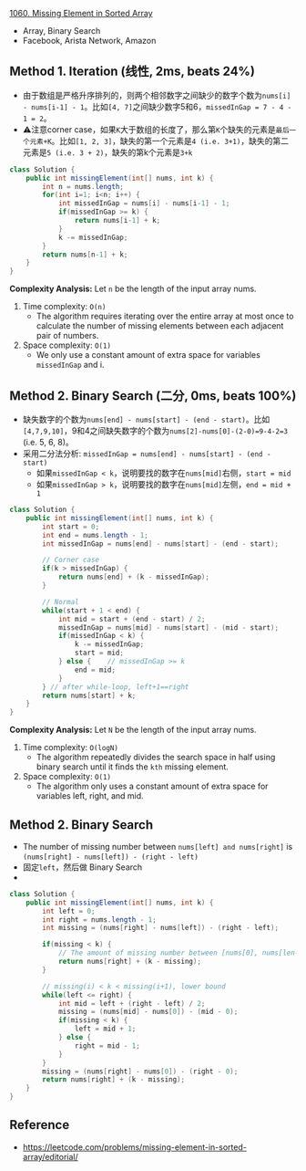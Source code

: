 [1060. Missing Element in Sorted Array](https://leetcode.com/problems/missing-element-in-sorted-array/description/)

* Array, Binary Search
* Facebook, Arista Network, Amazon


## Method 1. Iteration (线性, 2ms, beats 24%)
* 由于数组是严格升序排列的，则两个相邻数字之间缺少的数字个数为`nums[i] - nums[i-1] - 1`。比如`[4, 7]`之间缺少数字5和6，`missedInGap = 7 - 4 - 1 = 2`。
* ⚠️注意corner case，如果`K`大于数组的长度了，那么第`K`个缺失的元素是`最后一个元素+K`。比如`[1, 2, 3]`，缺失的第一个元素是`4 (i.e. 3+1)`，缺失的第二元素是`5 (i.e. 3 + 2)`，缺失的第k个元素是`3+k`
```java
class Solution {
    public int missingElement(int[] nums, int k) {
        int n = nums.length;
        for(int i=1; i<n; i++) {
            int missedInGap = nums[i] - nums[i-1] - 1;
            if(missedInGap >= k) {
                return nums[i-1] + k;
            }
            k -= missedInGap;
        }
        return nums[n-1] + k;
    }
}
```
**Complexity Analysis:**
Let `n` be the length of the input array nums.
1. Time complexity: `O(n)`
    * The algorithm requires iterating over the entire array at most once to calculate the number of missing elements between each adjacent pair of numbers.
2. Space complexity: `O(1)`
    * We only use a constant amount of extra space for variables `missedInGap` and i.


## Method 2. Binary Search (二分, 0ms, beats 100%)
* 缺失数字的个数为`nums[end] - nums[start] - (end - start)`。比如`[4,7,9,10]`，9和4之间缺失数字的个数为`nums[2]-nums[0]-(2-0)=9-4-2=3` (i.e. 5, 6, 8)。
* 采用二分法分析: `missedInGap = nums[end] - nums[start] - (end - start)`
  * 如果`missedInGap < k`，说明要找的数字在`nums[mid]`右侧，`start = mid`
  * 如果`missedInGap > k`，说明要找的数字在`nums[mid]`左侧，`end = mid + 1`
```java
class Solution {
    public int missingElement(int[] nums, int k) {
        int start = 0;
        int end = nums.length - 1;
        int missedInGap = nums[end] - nums[start] - (end - start);

        // Corner case
        if(k > missedInGap) {
            return nums[end] + (k - missedInGap);
        }

        // Normal
        while(start + 1 < end) {
            int mid = start + (end - start) / 2;
            missedInGap = nums[mid] - nums[start] - (mid - start);
            if(missedInGap < k) {
                k -= missedInGap;
                start = mid;
            } else {    // missedInGap >= k
                end = mid;
            }
        } // after while-loop, left+1==right
        return nums[start] + k;
    }
}
```
**Complexity Analysis:**
Let `N` be the length of the input array nums.
1. Time complexity: `O(logN)`
    * The algorithm repeatedly divides the search space in half using binary search until it finds the `kth` missing element.
2. Space complexity: `O(1)`
    * The algorithm only uses a constant amount of extra space for variables left, right, and mid.


## Method 2. Binary Search
* The number of missing number between `nums[left] and nums[right]` is `(nums[right] - nums[left]) - (right - left)`
* 固定`left`，然后做 Binary Search
* 
```java
class Solution {
    public int missingElement(int[] nums, int k) {
        int left = 0;
        int right = nums.length - 1;
        int missing = (nums[right] - nums[left]) - (right - left);

        if(missing < k) {
            // The amount of missing number between [nums[0], nums[len-1]] is missing
            return nums[right] + (k - missing);
        }

        // missing(i) < k < missing(i+1), lower bound
        while(left <= right) {
            int mid = left + (right - left) / 2;
            missing = (nums[mid] - nums[0]) - (mid - 0);
            if(missing < k) {
                left = mid + 1;
            } else {
                right = mid - 1;
            }
        }
        missing = (nums[right] - nums[0]) - (right - 0);
        return nums[right] + (k - missing);
    }
}
```

## Reference
* https://leetcode.com/problems/missing-element-in-sorted-array/editorial/

